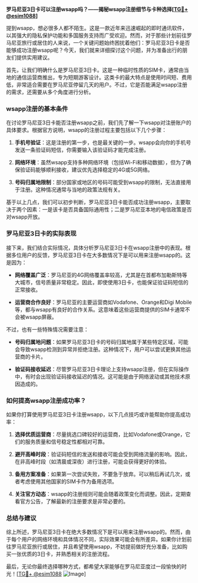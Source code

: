 **罗马尼亚3日卡可以注册wsapp吗？——揭秘wsapp注册细节与卡种选择[[TG💪+ @esim1088](https://t.me/s/esim1088)]**

提到wsapp，想必很多人都不陌生。这是一款近年来迅速崛起的即时通讯软件，以其强大的隐私保护功能和多国服务支持而广受欢迎。然而，对于那些计划前往罗马尼亚旅行或居住的人来说，一个关键问题始终困扰着他们：罗马尼亚3日卡是否能够成功注册wsapp呢？今天，我们就来详细探讨这个问题，并为准备出行的朋友们提供实用建议。

首先，让我们明确什么是罗马尼亚3日卡。这是一种临时性质的SIM卡，通常由当地的通信运营商推出，专为短期游客设计。这类卡的最大特点是使用时间短、费用低，非常适合需要在罗马尼亚停留几天的用户。不过，它是否能满足wsapp注册的需求，还需要从多个角度进行分析。

### wsapp注册的基本条件

在讨论罗马尼亚3日卡能否注册wsapp之前，我们先了解一下wsapp对注册账户的具体要求。根据官方说明，wsapp的注册过程主要包括以下几个步骤：

1. **手机号验证**：这是注册的第一步，也是最关键的一步。wsapp会向你的手机号发送一条验证码短信，你需要输入该验证码才能完成注册。
   
2. **网络环境**：虽然wsapp支持多种网络环境（包括Wi-Fi和移动数据），但为了确保验证码能够顺利接收，建议优先选择稳定的4G或5G网络。

3. **号码归属地限制**：部分国家或地区的号码可能受到wsapp的限制，无法直接用于注册。这种情况通常与当地的政策法规有关。

基于以上几点，我们可以初步判断，罗马尼亚3日卡能否成功注册wsapp，主要取决于两个因素：一是该卡是否具备国际通用性；二是罗马尼亚本地的电信政策是否对wsapp开放。

### 罗马尼亚3日卡的实际表现

接下来，我们结合实际情况，具体分析罗马尼亚3日卡在wsapp注册中的表现。根据多位用户的反馈，罗马尼亚3日卡在大多数情况下是可以用来注册wsapp的。这是因为：

- **网络覆盖广泛**：罗马尼亚的4G网络覆盖率较高，尤其是在首都布加勒斯特等大城市，信号质量非常稳定。因此，即使使用3日卡，也能保证验证码短信的正常接收。

- **运营商合作良好**：罗马尼亚的主要运营商如Vodafone、Orange和Digi Mobile等，都与wsapp有良好的合作关系。这意味着这些运营商提供的SIM卡通常不会被wsapp屏蔽。

不过，也有一些特殊情况需要注意：

- **号码归属地问题**：如果罗马尼亚3日卡的号码归属地属于某些特定区域，可能会导致wsapp检测到异常并拒绝注册。这种情况下，用户可以尝试更换其他运营商的卡片。

- **验证码接收延迟**：尽管罗马尼亚3日卡理论上支持wsapp注册，但在实际操作中，有时会出现验证码接收延迟的情况。这可能是由于网络波动或其他技术原因造成的。

### 如何提高wsapp注册成功率？

如果你打算使用罗马尼亚3日卡注册wsapp，以下几点技巧或许能帮助你提高成功率：

1. **选择优质运营商**：尽量挑选口碑较好的运营商，比如Vodafone或Orange，它们的服务质量和信号稳定性都相对可靠。

2. **避开高峰时段**：验证码短信的发送和接收可能会受到网络流量的影响。因此，在非高峰时段（如清晨或深夜）进行注册，可能会获得更好的体验。

3. **备用方案准备**：如果第一次尝试失败，不要急于放弃。可以稍后再试几次，或者考虑使用其他国家的SIM卡作为备用选项。

4. **关注官方动态**：wsapp的注册规则可能会随着政策变化而调整。因此，定期查看官方公告，了解最新的注册要求是非常必要的。

### 总结与建议

综上所述，罗马尼亚3日卡在绝大多数情况下是可以用来注册wsapp的。然而，由于每个用户的网络环境和具体情况不同，实际效果可能会有所差异。如果你计划前往罗马尼亚旅行或居住，并且希望使用wsapp，不妨提前做好充分准备，比如购买一张优质的3日卡，并熟悉相关的注册流程。

最后，无论你最终选择哪种方式，都希望大家能够在罗马尼亚度过一段愉快的时光！[[TG💪+ @esim1088](https://t.me/s/esim1088) ![Image](https://i.postimg.cc/4NQfJmqS/Snipaste-2025-05-13-00-14-12.png)]